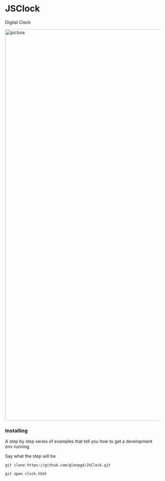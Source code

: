 # JSClock
Digital Clock

<img width="1269" alt="picture" src="https://user-images.githubusercontent.com/24828685/42793268-2db01a20-892e-11e8-8b25-0f77030dc20d.png">

### Installing

A step by step series of examples that tell you how to get a development env running

Say what the step will be

```
git clone https://github.com/glenpgd/JSClock.git
```

```
git open clock.html 
```
